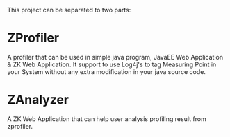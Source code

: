 This project can be separated to two parts:
# ZProfiler #
A profiler that can be used in simple java program, JavaEE Web Application & ZK Web Application. It support to use Log4j's to tag Measuring Point in your System without any extra modification in your java source code.
# ZAnalyzer #
A ZK Web Application that can help user analysis profiling result from zprofiler.